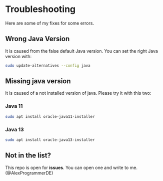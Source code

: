 # Troubleshooting

Here are some of my fixes for some errors.

## Wrong Java Version

It is caused from the false default Java version. You can set the right Java version with:

```bash
sudo update-alternatives --config java
```

## Missing java version

It is caused of a not installed version of java. Please try it with this two:

### Java 11
```bash
sudo apt install oracle-java11-installer
```
### Java 13
```bash
sudo apt install oracle-java13-installer
```

## Not in the list?

This repo is open for **issues**. You can open one and write to me. (@AlexProgrammerDE)
